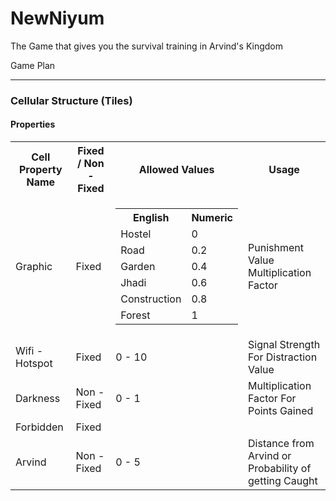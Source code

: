 NewNiyum
========

The Game that gives you the survival training in Arvind's Kingdom

Game Plan
---- ----

### Cellular Structure (Tiles)

#### Properties

<table>
	<tr><th>Cell Property Name</th><th>Fixed / Non - Fixed</th><th>Allowed Values</th><th>Usage</th></tr>
	<tr><td>Graphic</td><td>Fixed</td><td><table><tr><th>English</th><th>Numeric</th></tr><tr><td>Hostel</td><td>0</td></tr><tr><td>Road</td><td>0.2</td></tr><tr><td>Garden</td><td>0.4</td></tr><tr><td>Jhadi</td><td>0.6</td></tr><tr><td>Construction</td><td>0.8</td></tr><tr><td>Forest</td><td>1</td></tr></table></td><td>Punishment Value Multiplication Factor</td></tr>
	<tr><td>Wifi - Hotspot</td><td>Fixed</td><td>0 - 10</td><td>Signal Strength For Distraction Value</td></tr>
	<tr><td>Darkness</td><td>Non - Fixed</td><td>0 - 1</td><td>Multiplication Factor For Points Gained</td></tr>
	<tr><td>Forbidden</td><td>Fixed</td><td></td><td></td></tr>
	<tr><td>Arvind</td><td>Non - Fixed</td><td>0 - 5</td><td>Distance from Arvind or Probability of getting Caught</td></tr>
</table>
